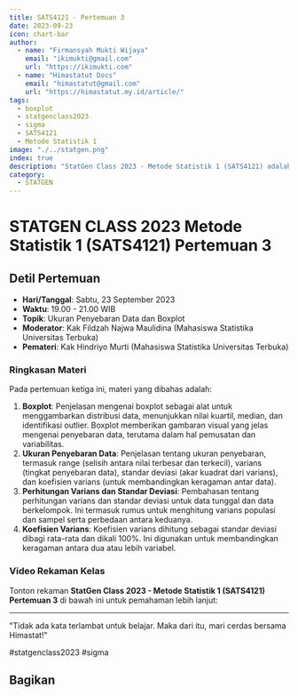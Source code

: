 ```yaml
--- 
title: SATS4121 - Pertemuan 3
date: 2023-09-23
icon: chart-bar
author:
  - name: "Firmansyah Mukti Wijaya"
    email: "ikimukti@gmail.com"
    url: "https://ikimukti.com"
  - name: "Himastatut Docs"
    email: "himastatut@gmail.com"
    url: "https://himastatut.my.id/article/"
tags:
  - boxplot
  - statgenclass2023
  - sigma 
  - SATS4121
  - Metode Statistik 1
image: "./../statgen.png"
index: true
description: "StatGen Class 2023 - Metode Statistik 1 (SATS4121) adalah program untuk memperkenalkan mahasiswa pada konsep dasar statistika dan metode-metode statistika yang diterapkan dalam berbagai bidang."
category: 
  - STATGEN
--- 
```


# STATGEN CLASS 2023 Metode Statistik 1 (SATS4121) Pertemuan 3

## Detil Pertemuan

- **Hari/Tanggal**: Sabtu, 23 September 2023
- **Waktu**: 19.00 - 21.00 WIB
- **Topik**: Ukuran Penyebaran Data dan Boxplot
- **Moderator**: Kak Fildzah Najwa Maulidina (Mahasiswa Statistika Universitas Terbuka)
- **Pemateri**: Kak Hindriyo Murti (Mahasiswa Statistika Universitas Terbuka)

### Ringkasan Materi
Pada pertemuan ketiga ini, materi yang dibahas adalah:
1. **Boxplot**: Penjelasan mengenai boxplot sebagai alat untuk menggambarkan distribusi data, menunjukkan nilai kuartil, median, dan identifikasi outlier. Boxplot memberikan gambaran visual yang jelas mengenai penyebaran data, terutama dalam hal pemusatan dan variabilitas.
2. **Ukuran Penyebaran Data**: Penjelasan tentang ukuran penyebaran, termasuk range (selisih antara nilai terbesar dan terkecil), varians (tingkat penyebaran data), standar deviasi (akar kuadrat dari varians), dan koefisien varians (untuk membandingkan keragaman antar data).
3. **Perhitungan Varians dan Standar Deviasi**: Pembahasan tentang perhitungan varians dan standar deviasi untuk data tunggal dan data berkelompok. Ini termasuk rumus untuk menghitung varians populasi dan sampel serta perbedaan antara keduanya.
4. **Koefisien Varians**: Koefisien varians dihitung sebagai standar deviasi dibagi rata-rata dan dikali 100%. Ini digunakan untuk membandingkan keragaman antara dua atau lebih variabel.

### Video Rekaman Kelas
Tonton rekaman **StatGen Class 2023 - Metode Statistik 1 (SATS4121) Pertemuan 3** di bawah ini untuk pemahaman lebih lanjut:

<VidStack
  src="youtube/zPNwbY2ARVU"
  title="StatGen Class 2023 - Metode Statistik 1 (SATS4121) Pertemuan 3"
/>

--- 

"Tidak ada kata terlambat untuk belajar. Maka dari itu, mari cerdas bersama Himastat!"

#statgenclass2023 #sigma


## Bagikan
<Share colorful />
<GitContributors />
<GitChangelog />